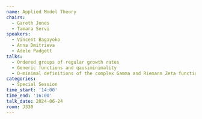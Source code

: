 ```yaml
---
name: Applied Model Theory
chairs:
  - Gareth Jones
  - Tamara Servi
speakers:
  - Vincent Bagayoko
  - Anna Dmitrieva
  - Adele Padgett
talks:
  - Ordered groups of regular growth rates
  - Generic functions and qausiminimality
  - O-minimal definitions of the complex Gamma and Riemann Zeta functions
categories:
  - Special Session
time_start: '14:00'
time_end: '16:00'
talk_date: 2024-06-24
room: J330
---
```


